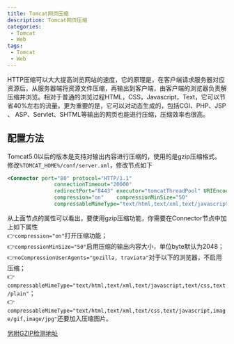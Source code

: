 ```yaml
---
title: Tomcat网页压缩
description: Tomcat网页压缩
categories:
 - Tomcat
 - Web
tags:
 - Tomcat
 - Web
---  
```

HTTP压缩可以大大提高浏览网站的速度，它的原理是，在客户端请求服务器对应资源后，从服务器端将资源文件压缩，再输出到客户端，由客户端的浏览器负责解压缩并浏览。相对于普通的浏览过程HTML，CSS，Javascript，Text，它可以节省40%左右的流量。更为重要的是，它可以对动态生成的，包括CGI、PHP、JSP 、 ASP、Servlet、SHTML等输出的网页也能进行压缩，压缩效率也很高。  
## 配置方法  
Tomcat5.0以后的版本是支持对输出内容进行压缩的，使用的是gzip压缩格式。  
修改```%TOMCAT_HOME%/conf/server.xml```，修改节点如下  
```xml  
<Connector port="80" protocol="HTTP/1.1" 
               connectionTimeout="20000" 
               redirectPort="8443" executor="tomcatThreadPool" URIEncoding="utf-8" 
               compression="on"    compressionMinSize="50" 　　　　　　　　　noCompressionUserAgents="gozilla, traviata" 
               compressableMimeType="text/html,text/xml,text/javascript,text/css,text/plain"     />   
```
从上面节点的属性可以看出，要使用gzip压缩功能，你需要在Connector节点中加上如下属性  
:point_right:```compression="on"```打开压缩功能；  
:point_right:```compressionMinSize="50"```启用压缩的输出内容大小，单位byte默认为2048；  
:point_right:```noCompressionUserAgents="gozilla, traviata"```对于以下的浏览器，不启用压缩；  
:point_right:```compressableMimeType="text/html,text/xml,text/javascript,text/css,text/plain"```；  
:point_right:```compressableMimeType="text/html,text/xml,text/css,text/javascript,image/gif,image/jpg"```还要加入压缩图片。  

[另附GZIP检测地址](http://tool.chinaz.com/Gzips/)  

